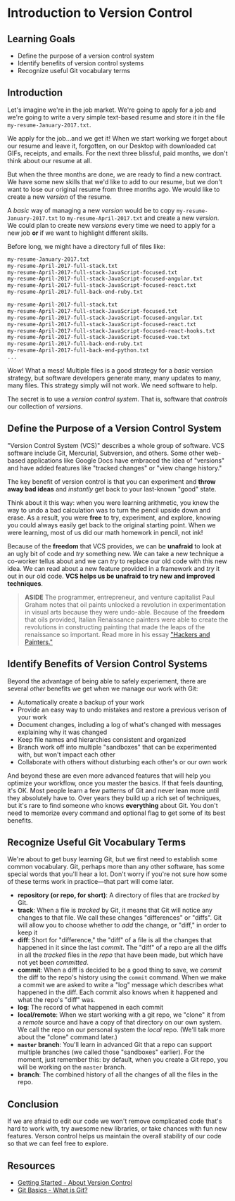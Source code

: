 # Introduction to Version Control

## Learning Goals

- Define the purpose of a version control system
- Identify benefits of version control systems
- Recognize useful Git vocabulary terms

## Introduction

Let's imagine we're in the job market. We're going to apply for a job and we're
going to write a very simple text-based resume and store it in the file
`my-resume-January-2017.txt`.

We apply for the job...and we get it! When we start working we forget about
our resume and leave it, forgotten, on our Desktop 
with downloaded cat GIFs, receipts, and emails.
For the next three blissful, paid months, we don't think about our
resume at all.

But when the three months are done, we are ready to find a new contract. We have
some new skills that we'd like to add to our resume, but we don't want to lose
our original resume from three months ago. We would like to create a new
_version_ of the resume.

A _basic_ way of managing a new _version_ would be to copy `my-resume-
January-2017.txt` to `my-resume-April-2017.txt` and create a new _version_. We
could plan to create new _versions_ every time we need to apply for a new job **or**
if we want to highlight different
skills.

Before long, we might have a directory full of files like:

```bash
my-resume-January-2017.txt
my-resume-April-2017-full-stack.txt
my-resume-April-2017-full-stack-JavaScript-focused.txt
my-resume-April-2017-full-stack-JavaScript-focused-angular.txt
my-resume-April-2017-full-stack-JavaScript-focused-react.txt
my-resume-April-2017-full-back-end-ruby.txt

my-resume-April-2017-full-stack.txt
my-resume-April-2017-full-stack-JavaScript-focused.txt
my-resume-April-2017-full-stack-JavaScript-focused-angular.txt
my-resume-April-2017-full-stack-JavaScript-focused-react.txt
my-resume-April-2017-full-stack-JavaScript-focused-react-hooks.txt
my-resume-April-2017-full-stack-JavaScript-focused-vue.txt
my-resume-April-2017-full-back-end-ruby.txt
my-resume-April-2017-full-back-end-python.txt
...
```

Wow! What a mess! Multiple files is a good strategy for a _basic_ version
strategy, but software developers generate many, many updates to many, many files.
This strategy simply will not work. We need software to help.

The secret is to use a _version control system_. That is, software that
_controls_ our collection of _versions_.

## Define the Purpose of a Version Control System

"Version Control System (VCS)" describes a whole group of software. VCS software
include Git, Mercurial, Subversion, and others. Some other web-based
applications like Google Docs have embraced the idea of "versions" and have
added features like "tracked changes" or "view change history."

The key benefit of version control is that you can experiment and **throw away
bad ideas** and _instantly_ get back to your last-known "good" state.

Think about it this way: when you were learning arithmetic, you knew the way to
undo a bad calculation was to turn the pencil upside down and erase. As a result,
you were **free** to try, experiment, and explore, knowing you could always
easily get back to the original starting point. When we were learning, most of us
did our math homework in pencil, not ink!

Because of the **freedom** that VCS provides, we can be **unafraid** to look
at an ugly bit of code and _try_ something new. We can take a new technique a 
co-worker tellus about and we can _try_ to replace our old code with this new idea.
We can read about a new feature provided in a framework and _try_ it out in our 
old code. **VCS helps us be unafraid to try new and improved techniques**.

> **ASIDE** The programmer, entrepreneur, and venture capitalist Paul Graham
> notes that oil paints unlocked a revolution in experimentation in visual arts
> because they were undo-able. Because of the **freedom** that oils provided, 
> Italian Renaissance painters were able to create the revolutions in constructing
> painting that made the leaps of the renaissance so important. Read more in his
> essay ["Hackers and Painters."][hp]

## Identify Benefits of Version Control Systems

Beyond the advantage of being able to safely experiement, there are several
_other_ benefits we get when we manage our work with Git:

  - Automatically create a backup of your work
  - Provide an easy way to undo mistakes and restore a previous verison of your work
  - Document changes, including a log of what's changed with messages explaining why it was changed
  - Keep file names and hierarchies consistent and organized
  - Branch work off into multiple "sandboxes" that can be experimented with, but won't impact each other
  - Collaborate with others without disturbing each other's or our own work

And beyond these are even more advanced features that will help you optimize
your workflow, once you master the basics. If that feels daunting, it's OK. Most
people learn a few patterns of Git and never lean more until they absolutely
have to. Over years they build up a rich set of techniques, but it's rare to find
someone who knows **everything** about Git. You don't need to memorize every command
and optional flag to get some of its best benefits.

## Recognize Useful Git Vocabulary Terms

We're about to get busy learning Git, but we first need to establish some common
vocabulary. Git, perhaps more than any other software, has some special words
that you'll hear a lot. Don't worry if you're not sure how some of these terms
work in practice—that part will come later.

- **repository (or repo, for short)**: A directory of files that are _tracked_ by
  Git.
- **track**: When a file is _tracked_ by Git, it means that Git will notice any
  changes to that file. We call these changes "differences" or "diffs". Git will
  allow you to choose whether to _add_ the change, or "diff," in order to keep it
- **diff**: Short for "difference," the "diff" of a file is all the changes that
  happened in it since the last _commit_. The "diff" of a repo are all the diffs
  in all the _tracked_ files in the _repo_ that have been made, but which have not
  yet been _committed_.
- **commit**: When a diff is decided to be a good thing to save, we _commit_ the
  diff to the repo's history using the `commit` command. When we make a commit we
  are asked to write a "log" message which describes what happened in the diff.
  Each commit also knows when it happened and what the repo's "diff" was.
- **log**: The record of what happened in each commit
- **local/remote**: When we start working with a git repo, we "clone" it from a
  _remote_ source and have a copy of that directory on our own system. We call
  the repo on our personal system the _local_ repo. (We'll talk more about the
  "clone" command later.)
- **`master` branch**: You'll learn in advanced Git that a repo can support multiple
  branches (we called those "sandboxes" earlier). For the moment, just remember this:
  by default, when you create a Git repo, you will be working on the `master` branch.
- **branch**: The combined history of all the changes of all the files in the repo.

## Conclusion

If we are afraid to edit our code we won't remove complicated code that's hard
to work with, try awesome new libraries, or take chances with fun new features.
Verson control helps us maintain the overall stability of our code so that we
can feel free to explore.

## Resources

* [Getting Started - About Version Control][about-version-control]
* [Git Basics - What is Git?][git-getstarted]

[about-version-control]: http://git-scm.com/book/en/Getting-Started-About-Version-Control
[git-getstarted]: http://git-scm.com/video/what-is-git
[hp]: http://www.paulgraham.com/hp.html
